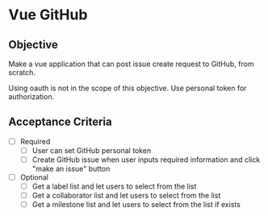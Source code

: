 Vue GitHub
=====

Objective
-----

Make a vue application that can post issue create request to GitHub, from scratch.

Using oauth is not in the scope of this objective. Use personal token for authorization.

Acceptance Criteria
-----

- [ ] Required
  - [ ] User can set GitHub personal token
  - [ ] Create GitHub issue when user inputs required information and click "make an issue" button
- [ ] Optional
  - [ ] Get a label list and let users to select from the list
  - [ ] Get a collaborator list and let users to select from the list
  - [ ] Get a milestone list and let users to select from the list if exists
